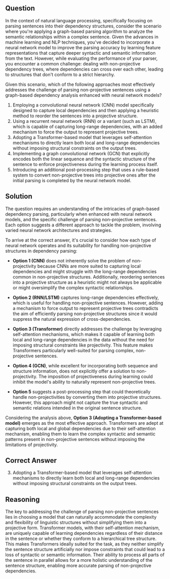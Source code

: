 ## Question
In the context of natural language processing, specifically focusing on parsing sentences into their dependency structures, consider the scenario where you're applying a graph-based parsing algorithm to analyze the semantic relationships within a complex sentence. Given the advances in machine learning and NLP techniques, you've decided to incorporate a neural network model to improve the parsing accuracy by learning feature representations that capture deeper syntactic and semantic information from the text. However, while evaluating the performance of your parser, you encounter a common challenge: dealing with non-projective dependency trees, where dependencies can cross over each other, leading to structures that don't conform to a strict hierarchy.

Given this scenario, which of the following approaches most effectively addresses the challenge of parsing non-projective sentences using a graph-based dependency analysis enhanced with neural network models?

1. Employing a convolutional neural network (CNN) model specifically designed to capture local dependencies and then applying a heuristic method to reorder the sentences into a projective structure.
2. Using a recurrent neural network (RNN) or a variant (such as LSTM), which is capable of capturing long-range dependencies, with an added mechanism to force the output to represent projective trees.
3. Adopting a Transformer-based model that leverages self-attention mechanisms to directly learn both local and long-range dependencies without imposing structural constraints on the output trees.
4. Implementing a graph convolutional network (GCN) that explicitly encodes both the linear sequence and the syntactic structure of the sentence to enforce projectiveness during the learning process itself.
5. Introducing an additional post-processing step that uses a rule-based system to convert non-projective trees into projective ones after the initial parsing is completed by the neural network model.

## Solution
The question requires an understanding of the intricacies of graph-based dependency parsing, particularly when enhanced with neural network models, and the specific challenge of parsing non-projective sentences. Each option suggests a different approach to tackle the problem, involving varied neural network architectures and strategies. 

To arrive at the correct answer, it's crucial to consider how each type of neural network operates and its suitability for handling non-projective structures in dependency parsing:

- **Option 1 (CNN)** does not inherently solve the problem of non-projectivity because CNNs are more suited to capturing local dependencies and might struggle with the long-range dependencies common in non-projective structures. Additionally, reordering sentences into a projective structure as a heuristic might not always be applicable or might oversimplify the complex syntactic relationships.
  
- **Option 2 (RNN/LSTM)** captures long-range dependencies effectively, which is useful for handling non-projective sentences. However, adding a mechanism to force output to represent projective trees contradicts the aim of efficiently parsing non-projective structures since it would suppress the natural expression of cross-dependencies.
  
- **Option 3 (Transformer)** directly addresses the challenge by leveraging self-attention mechanisms, which makes it capable of learning both local and long-range dependencies in the data without the need for imposing structural constraints like projectivity. This feature makes Transformers particularly well-suited for parsing complex, non-projective sentences.
  
- **Option 4 (GCN)**, while excellent for incorporating both sequence and structure information, does not explicitly offer a solution to non-projectivity. The imposition of projectiveness during learning could inhibit the model's ability to naturally represent non-projective trees.
  
- **Option 5** suggests a post-processing step that could theoretically handle non-projectivities by converting them into projective structures. However, this approach might not capture the true syntactic and semantic relations intended in the original sentence structure.

Considering the analysis above, **Option 3 (Adopting a Transformer-based model)** emerges as the most effective approach. Transformers are adept at capturing both local and global dependencies due to their self-attention mechanism, enabling them to learn the complex syntactic and semantic patterns present in non-projective sentences without imposing the limitations of projectivity.

## Correct Answer

3. Adopting a Transformer-based model that leverages self-attention mechanisms to directly learn both local and long-range dependencies without imposing structural constraints on the output trees.

## Reasoning

The key to addressing the challenge of parsing non-projective sentences lies in choosing a model that can naturally accommodate the complexity and flexibility of linguistic structures without simplifying them into a projective form. Transformer models, with their self-attention mechanism, are uniquely capable of learning dependencies regardless of their distance in the sentence or whether they conform to a hierarchical tree structure. This makes Transformers ideally suited for the task, as they neither simplify the sentence structure artificially nor impose constraints that could lead to a loss of syntactic or semantic information. Their ability to process all parts of the sentence in parallel allows for a more holistic understanding of the sentence structure, enabling more accurate parsing of non-projective dependencies.